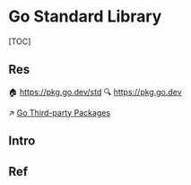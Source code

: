 # Go Standard Library

[TOC]



## Res
🏠 https://pkg.go.dev/std
🔍 https://pkg.go.dev

↗ [Go Third-party Packages](../../../🛠️%20Programming%20Tools%20Chain/🚠%20Runtimes%20&%20SDKs/Golang%20Runtimes%20Environments/Go%20Third-party%20Packages/Go%20Third-party%20Packages.md)



## Intro


## Ref

